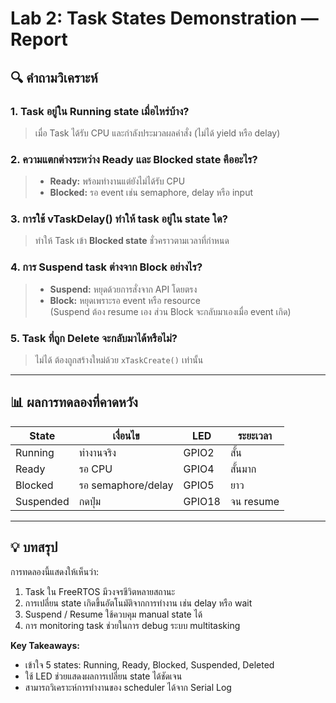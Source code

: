 # Lab 2: Task States Demonstration — Report

## 🔍 คำถามวิเคราะห์

### 1. Task อยู่ใน Running state เมื่อไหร่บ้าง?
> เมื่อ Task ได้รับ CPU และกำลังประมวลผลคำสั่ง (ไม่ได้ yield หรือ delay)

### 2. ความแตกต่างระหว่าง Ready และ Blocked state คืออะไร?
> - **Ready:** พร้อมทำงานแต่ยังไม่ได้รับ CPU  
> - **Blocked:** รอ event เช่น semaphore, delay หรือ input

### 3. การใช้ vTaskDelay() ทำให้ task อยู่ใน state ใด?
> ทำให้ Task เข้า **Blocked state** ชั่วคราวตามเวลาที่กำหนด

### 4. การ Suspend task ต่างจาก Block อย่างไร?
> - **Suspend:** หยุดด้วยการสั่งจาก API โดยตรง  
> - **Block:** หยุดเพราะรอ event หรือ resource  
> (Suspend ต้อง resume เอง ส่วน Block จะกลับมาเองเมื่อ event เกิด)

### 5. Task ที่ถูก Delete จะกลับมาได้หรือไม่?
> ไม่ได้ ต้องถูกสร้างใหม่ด้วย `xTaskCreate()` เท่านั้น

---

## 📊 ผลการทดลองที่คาดหวัง

| State | เงื่อนไข | LED | ระยะเวลา |
|-------|-----------|-----|-----------|
| Running | ทำงานจริง | GPIO2 | สั้น |
| Ready | รอ CPU | GPIO4 | สั้นมาก |
| Blocked | รอ semaphore/delay | GPIO5 | ยาว |
| Suspended | กดปุ่ม | GPIO18 | จน resume |

---

## 💡 บทสรุป

การทดลองนี้แสดงให้เห็นว่า:
1. Task ใน FreeRTOS มีวงจรชีวิตหลายสถานะ
2. การเปลี่ยน state เกิดขึ้นอัตโนมัติจากการทำงาน เช่น delay หรือ wait
3. Suspend / Resume ใช้ควบคุม manual state ได้
4. การ monitoring task ช่วยในการ debug ระบบ multitasking

**Key Takeaways:**
- เข้าใจ 5 states: Running, Ready, Blocked, Suspended, Deleted  
- ใช้ LED ช่วยแสดงผลการเปลี่ยน state ได้ชัดเจน  
- สามารถวิเคราะห์การทำงานของ scheduler ได้จาก Serial Log

